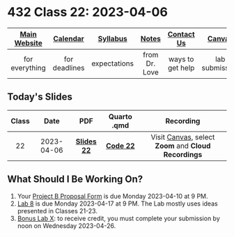 # 432 Class 22: 2023-04-06

[Main Website](https://thomaselove.github.io/432-2023/) | [Calendar](https://thomaselove.github.io/432-2023/calendar.html) | [Syllabus](https://thomaselove.github.io/432-syllabus-2023/) | [Notes](https://thomaselove.github.io/432-notes/) | [Contact Us](https://thomaselove.github.io/432-2023/contact.html) | [Canvas](https://canvas.case.edu) | [Data and Code](https://github.com/THOMASELOVE/432-data) | [Sources](https://github.com/THOMASELOVE/432-classes-2023/tree/main/sources)
:-----------: | :--------------: | :----------: | :---------: | :-------------: | :-----------: | :------------: |:------:
for everything | for deadlines | expectations | from Dr. Love | ways to get help | lab submission | for downloads | to read

## Today's Slides

Class | Date | PDF | Quarto .qmd | Recording
:---: | :--------: | :------: | :------: | :-------------:
22 | 2023-04-06 | **[Slides 22](https://github.com/THOMASELOVE/432-slides-2023/blob/main/slides22.pdf)** | **[Code 22](https://github.com/THOMASELOVE/432-slides-2023/blob/main/slides22.qmd)** | Visit [Canvas](https://canvas.case.edu/), select **Zoom** and **Cloud Recordings**

## What Should I Be Working On?

1. Your [Project B Proposal Form](https://thomaselove.github.io/432-2023/projB.html) is due Monday 2023-04-10 at 9 PM.
2. [Lab 8](https://thomaselove.github.io/432-2023/lab8.html) is due Monday 2023-04-17 at 9 PM. The Lab mostly uses ideas presented in Classes 21-23.
3. [Bonus Lab X](https://thomaselove.github.io/432-2023/labX.html): to receive credit, you must complete your submission by noon on Wednesday 2023-04-26.
